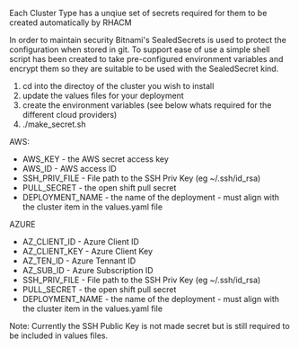 Each Cluster Type has a unqiue set of secrets required for them to be created automatically by RHACM

In order to maintain security Bitnami's SealedSecrets is used to protect the configuration when stored in git. To support ease of use a simple shell script has been created
to take pre-configured environment variables and encrypt them so they are suitable to be used with the SealedSecret kind.

1. cd into the directoy of the cluster you wish to install 
2. update the values files for  your deployment
3. create the environment variables (see below whats required for the different cloud providers)
4. ./make_secret.sh

AWS:
- AWS_KEY - the AWS secret access key
- AWS_ID - AWS access ID
- SSH_PRIV_FILE - File path to the SSH Priv Key (eg ~/.ssh/id_rsa)
- PULL_SECRET - the open shift pull secret
- DEPLOYMENT_NAME - the name of the deployment - must align with the cluster item in the values.yaml file


AZURE
- AZ_CLIENT_ID - Azure Client ID
- AZ_CLIENT_KEY - Azure Client Key
- AZ_TEN_ID - Azure Tennant ID
- AZ_SUB_ID - Azure Subscription ID
- SSH_PRIV_FILE - File path to the SSH Priv Key (eg ~/.ssh/id_rsa)
- PULL_SECRET - the open shift pull secret
- DEPLOYMENT_NAME - the name of the deployment - must align with the cluster item in the values.yaml file

Note: Currently the SSH Public Key is not made secret but is still required to be included in values files.

